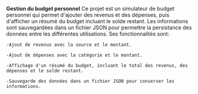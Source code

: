 **Gestion du budget personnel**
Ce projet est un simulateur de budget personnel qui permet d'ajouter des revenus et des dépenses, puis d'afficher un résumé du budget incluant le solde restant.
Les informations sont sauvegardées dans un fichier JSON pour permettre la persistance des données entre les différentes utilisations.
Ses fonctionnalités sont:

    -Ajout de revenus avec la source et le montant.

    -Ajout de dépenses avec la catégorie et le montant.

    -Affichage d'un résumé du budget, incluant le total des revenus, des dépenses et le solde restant.

    -Sauvegarde des données dans un fichier JSON pour conserver les informations.
